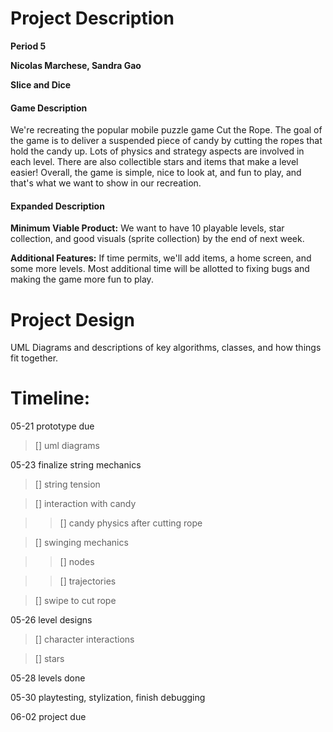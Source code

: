 # Project Description

**Period 5**

**Nicolas Marchese, Sandra Gao**

**Slice and Dice**

#### Game Description

We're recreating the popular mobile puzzle game Cut the Rope. The goal of the game is to deliver a suspended piece of candy by cutting the ropes that hold the candy up. Lots of physics and strategy aspects are involved in each level. There are also collectible stars and items that make a level easier! Overall, the game is simple, nice to look at, and fun to play, and that's what we want to show in our recreation.

#### Expanded Description

**Minimum Viable Product:** We want to have 10 playable levels, star collection, and good visuals (sprite collection) by the end of next week.

**Additional Features:** If time permits, we'll add items, a home screen, and some more levels. Most additional time will be allotted to fixing bugs and making the game more fun to play.

# Project Design

UML Diagrams and descriptions of key algorithms, classes, and how things fit together.

# Timeline:

05-21 prototype due

> [] uml diagrams

05-23 finalize string mechanics

> [] string tension

> [] interaction with candy

>> [] candy physics after cutting rope

> [] swinging mechanics

>> [] nodes

>> [] trajectories

> [] swipe to cut rope

05-26 level designs

> [] character interactions

> [] stars

05-28 levels done

05-30 playtesting, stylization, finish debugging

06-02 project due
